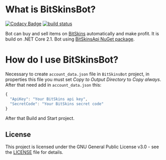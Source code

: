 # What is BitSkinsBot?

[![Codacy Badge](https://api.codacy.com/project/badge/Grade/84007143ffb54edc9660726f6271d858)](https://www.codacy.com/manual/Captious99/BitSkinsBot?utm_source=github.com&amp;utm_medium=referral&amp;utm_content=dmitrydnl/BitSkinsBot&amp;utm_campaign=Badge_Grade)
[![build status](https://travis-ci.com/dmitrydnl/BitSkinsBot.svg?branch=master)](https://travis-ci.com/dmitrydnl/BitSkinsBot)

Bot can buy and sell items on [BitSkins](https://bitskins.com) automatically and make profit. It is build on .NET Core 2.1. Bot using [BitSkinsApi NuGet package](https://github.com/dmitrydnl/BitSkinsApi).

# How do I use BitSkinsBot?
Necessary to create ```account_data.json``` file in ```BitSkinsBot``` project, in properties this file you must set _Copy to Output Directory_ to _Copy always_. After that need add in ```account_data.json``` this:
```js
{
  "ApiKey": "Your BitSkins api key",
  "SecretCode": "Your BitSkins secret code"
}
```
After that Build and Start project.

## License
This project is licensed under the GNU General Public License v3.0 - see the [LICENSE](https://github.com/dmitrydnl/BitSkinsBot/blob/master/LICENSE) file for details.
